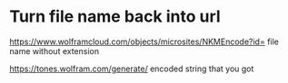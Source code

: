 # Turn file name back into url

https://www.wolframcloud.com/objects/microsites/NKMEncode?id=
file name without extension

https://tones.wolfram.com/generate/
encoded string that you got
